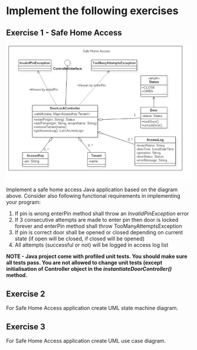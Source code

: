 # Implement the following exercises


## Exercise 1 - Safe Home Access
![Exercise 1 image](docs/ex1.jpg)

Implement a safe home access Java application based on the diagram above. Consider also following functional requirements in implementing your program:
1. If pin is wrong enterPin method shall throw an _InvalidPinException_ error
2. If 3 consecutive attempts are made to enter pin then door is locked forever and enterPin method shall throw TooManyAttemptsException 
3. If pin is correct door shall be opened or closed depending on current state (if open will be closed, if closed will be opened)
4. All attempts (successful or not) will be logged in access log list

**NOTE - Java project come with profiled unit tests. You should make sure all tests pass. You are not allowed to change unit tests (except initialisation of Controller object in the _instantiateDoorController()_ method.**

## Exercise 2

For Safe Home Access application create UML state machine diagram.  

## Exercise 3

For Safe Home Access application create UML use case diagram. 

